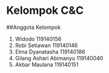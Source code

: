 # Kelompok C&C
##Anggota Kelompok
 1. Widodo 119140156
 2. Robi Setiawan 119140146
 3. Elma Dyanatasha 119140186
 4. Gilang Ashari Abimanyu 119140040
 5. Akbar Maulana 119140151
